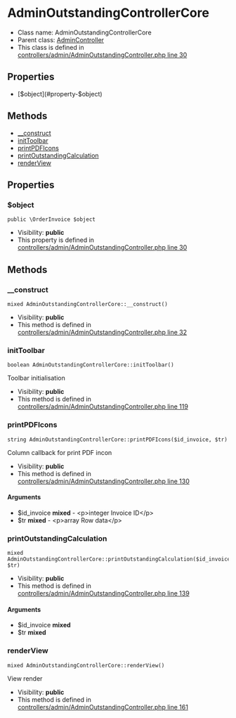 AdminOutstandingControllerCore
===============






* Class name: AdminOutstandingControllerCore
* Parent class: [AdminController](AdminControllerCore)
* This class is defined in [controllers/admin/AdminOutstandingController.php line 30](https://github.com/PrestaShop/PrestaShop/blob/1.6.1.1/controllers/admin/AdminOutstandingController.php#L30)





Properties
----------

* [$object](#property-$object)

Methods
-------
* [__construct](#method-__construct)
* [initToolbar](#method-initToolbar)
* [printPDFIcons](#method-printPDFIcons)
* [printOutstandingCalculation](#method-printOutstandingCalculation)
* [renderView](#method-renderView)




Properties
----------


### <a name="property-$object"></a>$object

    public \OrderInvoice $object





* Visibility: **public**
* This property is defined in [controllers/admin/AdminOutstandingController.php line 30](https://github.com/PrestaShop/PrestaShop/blob/1.6.1.1/controllers/admin/AdminOutstandingController.php#L30)


Methods
-------


### <a name="method-__construct"></a>__construct

    mixed AdminOutstandingControllerCore::__construct()





* Visibility: **public**
* This method is defined in [controllers/admin/AdminOutstandingController.php line 32](https://github.com/PrestaShop/PrestaShop/blob/1.6.1.1/controllers/admin/AdminOutstandingController.php#L32)




### <a name="method-initToolbar"></a>initToolbar

    boolean AdminOutstandingControllerCore::initToolbar()

Toolbar initialisation



* Visibility: **public**
* This method is defined in [controllers/admin/AdminOutstandingController.php line 119](https://github.com/PrestaShop/PrestaShop/blob/1.6.1.1/controllers/admin/AdminOutstandingController.php#L119)




### <a name="method-printPDFIcons"></a>printPDFIcons

    string AdminOutstandingControllerCore::printPDFIcons($id_invoice, $tr)

Column callback for print PDF incon



* Visibility: **public**
* This method is defined in [controllers/admin/AdminOutstandingController.php line 130](https://github.com/PrestaShop/PrestaShop/blob/1.6.1.1/controllers/admin/AdminOutstandingController.php#L130)


#### Arguments
* $id_invoice **mixed** - &lt;p&gt;integer Invoice ID&lt;/p&gt;
* $tr **mixed** - &lt;p&gt;array Row data&lt;/p&gt;



### <a name="method-printOutstandingCalculation"></a>printOutstandingCalculation

    mixed AdminOutstandingControllerCore::printOutstandingCalculation($id_invoice, $tr)





* Visibility: **public**
* This method is defined in [controllers/admin/AdminOutstandingController.php line 139](https://github.com/PrestaShop/PrestaShop/blob/1.6.1.1/controllers/admin/AdminOutstandingController.php#L139)


#### Arguments
* $id_invoice **mixed**
* $tr **mixed**



### <a name="method-renderView"></a>renderView

    mixed AdminOutstandingControllerCore::renderView()

View render



* Visibility: **public**
* This method is defined in [controllers/admin/AdminOutstandingController.php line 161](https://github.com/PrestaShop/PrestaShop/blob/1.6.1.1/controllers/admin/AdminOutstandingController.php#L161)



